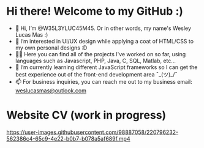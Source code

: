 # Hi there! Welcome to my GitHub :)

- 👋 Hi, I’m @W35L3YLUC45M45. Or in other words, my name's Wesley Lucas Mas :)
- 👀 I’m interested in UI/UX design while applying a coat of HTML/CSS to my own personal designs :D
- 👨‍💻 Here you can find all of the projects I've worked on so far, using languages such as Javascript, PHP, Java, C, SQL, Matlab, etc...
- 🌱 I’m currently learning different JavaScript frameworks so I can get the best experience out of the front-end development area ¯\_(ツ)_/¯
- 📫 For business inquiries, you can reach me out to my business email: weslucasmas@outlook.com

# Website CV (**work in progress**)

https://user-images.githubusercontent.com/98887058/220796232-562386c4-65c9-4e22-b0b7-b078a5af689f.mp4
